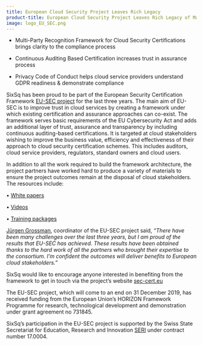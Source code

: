 ```yaml
---
title: European Cloud Security Project Leaves Rich Legacy
product-title: European Cloud Security Project Leaves Rich Legacy of Materials for Cloud Stakeholders
image: logo_EU_SEC.png
---
```


- Multi-Party Recognition Framework for Cloud Security Certifications brings clarity to the compliance process

- Continuous Auditing Based Certification increases trust in assurance process

- Privacy Code of Conduct helps cloud service providers understand GDPR readiness & demonstrate compliance

SixSq has been proud to be part of the European Security Certification Framework [EU-SEC project](https://www.sec-cert.eu/) for the last three years. The main aim of EU-SEC is to improve trust in cloud services by creating a framework under which existing certification and assurance approaches can co-exist. The framework serves basic requirements of the EU Cybersecurity Act and adds an additional layer of trust, assurance and transparency by including continuous auditing-based certifications. It is targeted at cloud stakeholders wishing to improve the business value, efficiency and effectiveness of their approach to cloud security certification schemes. This includes auditors, cloud service providers, regulators, standard owners and cloud users.

In addition to all the work required to build the framework architecture, the project partners have worked hard to produce a variety of materials to ensure the project outcomes remain at the disposal of cloud stakeholders. The resources include:

• [White papers](https://www.sec-cert.eu/white-papers-c8e9ed1089391e9c)

• [Videos](https://www.sec-cert.eu/videos-fbb262b58aaf62e7)

• [Training packages](https://www.sec-cert.eu/training-packages-c0e25e2c13ee66b1)

[Jürgen Grossman](https://www.linkedin.com/in/j%C3%BCrgen-gro%C3%9Fmann-a32a432/), coordinator of the EU-SEC project said, _“There have been many challenges over the last three years, but I am proud of the results that EU-SEC has achieved. These results have been obtained thanks to the hard work of all the partners who brought their expertise to the consortium. I’m confident the outcomes will deliver benefits to European cloud stakeholders.”_

SixSq would like to encourage anyone interested in benefiting from the framework to get in touch via the project’s website [sec-cert.eu](https://www.sec-cert.eu/)

The EU-SEC project, which will come to an end on 31 December 2019, has received funding from the European Union’s HORIZON Framework Programme for research, technological development and demonstration under grant agreement no 731845.

SixSq’s participation in the EU-SEC project is supported by the Swiss State Secretariat for Education, Research and Innovation [SERI](https://www.sbfi.admin.ch/sbfi/en/home.html) under contract number 17.0004.